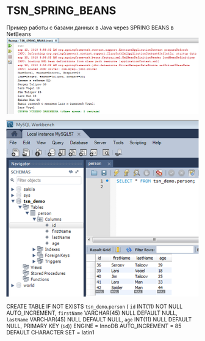 # TSN_SPRING_BEANS
Пример работы с базами данных в Java через SPRING BEANS в NetBeans
![screenshot](screenshot1.png)

![screenshot](screenshot2.png)

CREATE TABLE IF NOT EXISTS `tsn_demo`.`person` (
  `id` INT(11) NOT NULL AUTO_INCREMENT,
  `firstName` VARCHAR(45) NULL DEFAULT NULL,
  `lastName` VARCHAR(45) NULL DEFAULT NULL,
  `age` INT(11) NULL DEFAULT NULL,
  PRIMARY KEY (`id`))
ENGINE = InnoDB
AUTO_INCREMENT = 85
DEFAULT CHARACTER SET = latin1
